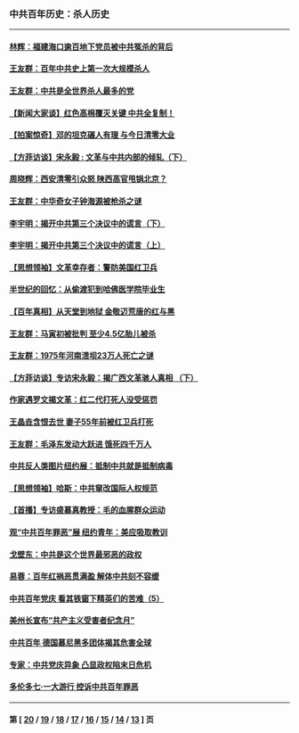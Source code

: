 ### 中共百年历史：杀人历史
---
#### [林辉：福建海口逾百地下党员被中共冤杀的背后](../../pages/nf1176106/n13878946.md?03010430) 
#### [王友群：百年中共史上第一次大规模杀人](../../pages/nf1176106/n13863785.md?03010430) 
#### [王友群：中共是全世界杀人最多的党](../../pages/nf1176106/n13860689.md?03010430) 
#### [【新闻大家谈】红色高棉覆灭关键 中共全复制！](../../pages/nf1176106/n13850222.md?03010430) 
#### [【拍案惊奇】邓的坦克碾人有理 与今日清零大业](../../pages/nf1176106/n13729574.md?03010430) 
#### [【方菲访谈】宋永毅 : 文革与中共内部的倾轧（下）](../../pages/nf1176106/n13486836.md?03010430) 
#### [周晓辉：西安清零引众怒 陕西高官甩锅北京？](../../pages/nf1176106/n13484627.md?03010430) 
#### [王友群：中华奇女子钟海源被枪杀之谜](../../pages/nf1176106/n13430555.md?03010430) 
#### [李宇明：揭开中共第三个决议中的谎言（下）](../../pages/nf1176106/n13389389.md?03010430) 
#### [李宇明：揭开中共第三个决议中的谎言（上）](../../pages/nf1176106/n13388697.md?03010430) 
#### [【思想领袖】文革幸存者：警防美国红卫兵](../../pages/nf1176106/n13339289.md?03010430) 
#### [半世纪的回忆：从偷渡犯到哈佛医学院毕业生](../../pages/nf1176106/n13345328.md?03010430) 
#### [【百年真相】从天堂到地狱 金敬迈荒唐的红与黑](../../pages/nf1176106/n13336995.md?03010430) 
#### [王友群：马寅初被批判 至少4.5亿胎儿被杀](../../pages/nf1176106/n13260313.md?03010430) 
#### [王友群：1975年河南溃坝23万人死亡之谜](../../pages/nf1176106/n13231576.md?03010430) 
#### [【方菲访谈】专访宋永毅：揭广西文革骇人真相 （下）](../../pages/nf1176106/n13209074.md?03010430) 
#### [作家遇罗文揭文革：红二代打死人没受惩罚](../../pages/nf1176106/n13205254.md?03010430) 
#### [王晶垚含恨去世 妻子55年前被红卫兵打死](../../pages/nf1176106/n13203590.md?03010430) 
#### [王友群：毛泽东发动大跃进 饿死四千万人](../../pages/nf1176106/n13177158.md?03010430) 
#### [中共反人类图片纽约展：抵制中共就是抵制病毒](../../pages/nf1176106/n13115371.md?03010430) 
#### [【思想领袖】哈斯：中共窜改国际人权规范](../../pages/nf1176106/n13053647.md?03010430) 
#### [【首播】专访盛慕真教授：毛的血腥群众运动](../../pages/nf1176106/n13091782.md?03010430) 
#### [观“中共百年罪恶”展 纽约青年：美应吸取教训](../../pages/nf1176106/n13085246.md?03010430) 
#### [戈壁东：中共是这个世界最邪恶的政权](../../pages/nf1176106/n13085641.md?03010430) 
#### [易蓉：百年红祸恶贯满盈 解体中共刻不容缓](../../pages/nf1176106/n13084455.md?03010430) 
#### [中共百年党庆 看其铁窗下精英们的苦难（5）](../../pages/nf1176106/n13076766.md?03010430) 
#### [美州长宣布“共产主义受害者纪念月”](../../pages/nf1176106/n13074024.md?03010430) 
#### [中共百年 德国慕尼黑多团体揭其危害全球](../../pages/nf1176106/n13068873.md?03010430) 
#### [专家：中共党庆异象 凸显政权陷末日危机](../../pages/nf1176106/n13067084.md?03010430) 
#### [多伦多七·一大游行 控诉中共百年罪恶](../../pages/nf1176106/n13062043.md?03010430) 

---
#### 第 [ [20](./20.md?03010430) / [19](./19.md?03010430) / [18](./18.md?03010430) / [17](./17.md?03010430) / [16](./16.md?03010430) / [15](./15.md?03010430) / [14](./14.md?03010430) / [13](./13.md?03010430) ] 页
